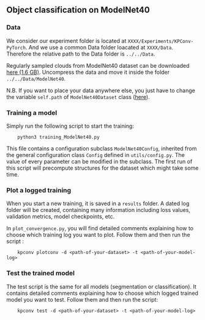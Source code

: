 
## Object classification on ModelNet40

### Data

We consider our experiment folder is located at `XXXX/Experiments/KPConv-PyTorch`. And we use a common Data folder
loacated at `XXXX/Data`. Therefore the relative path to the Data folder is `../../Data`.

Regularly sampled clouds from ModelNet40 dataset can be downloaded
<a href="https://shapenet.cs.stanford.edu/media/modelnet40_normal_resampled.zip">here (1.6 GB)</a>.
Uncompress the data and move it inside the folder `../../Data/ModelNet40`.

N.B. If you want to place your data anywhere else, you just have to change the variable
`self.path` of `ModelNet40Dataset` class ([here](https://github.com/HuguesTHOMAS/KPConv-PyTorch/blob/e9d328135c0a3818ee0cf1bb5bb63434ce15c22e/datasets/ModelNet40.py#L113)).


### Training a model

Simply run the following script to start the training:

        python3 training_ModelNet40.py

This file contains a configuration subclass `ModelNet40Config`, inherited from the general configuration class `Config` defined in `utils/config.py`. The value of every parameter can be modified in the subclass. The first run of this script will precompute structures for the dataset which might take some time.

### Plot a logged training

When you start a new training, it is saved in a `results` folder. A dated log folder will be created, containing many information including loss values, validation metrics, model checkpoints, etc.

In `plot_convergence.py`, you will find detailed comments explaining how to choose which training log you want to plot. Follow them and then run the script :

        kpconv plotconv -d <path-of-your-dataset> -t <path-of-your-model-log>


### Test the trained model

The test script is the same for all models (segmentation or classification). It contains detailed comments explaining how to choose which logged trained model you want to test. Follow them and then run the script:

        kpconv test -d <path-of-your-dataset> -t <path-of-your-model-log>
